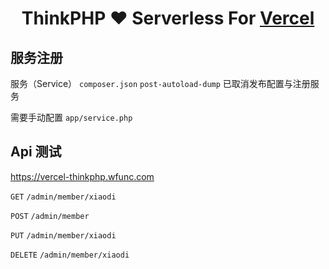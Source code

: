 <h1 align=center>ThinkPHP  ❤️‍ Serverless For <a href="https://vercel.com">Vercel</a></h1>

## 服务注册

服务（Service）
`composer.json` `post-autoload-dump` 已取消发布配置与注册服务

需要手动配置 `app/service.php`


## Api 测试

https://vercel-thinkphp.wfunc.com

`GET` `/admin/member/xiaodi`

`POST` `/admin/member`

`PUT` `/admin/member/xiaodi`

`DELETE` `/admin/member/xiaodi`
